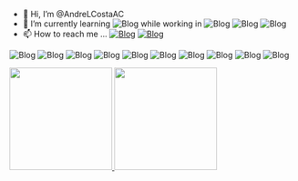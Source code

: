 - 👋 Hi, I’m @AndreLCostaAC
- 🌱 I’m currently learning ![Blog](https://img.shields.io/badge/Python-3776AB?style=for-the-badge&logo=python&logoColor=white) while working in ![Blog](https://img.shields.io/badge/C%23-239120?style=for-the-badge&logo=c-sharp&logoColor=white) ![Blog](https://img.shields.io/badge/.NET-5C2D91?style=for-the-badge&logo=.net&logoColor=white) ![Blog](https://img.shields.io/badge/MySQL-00000F?style=for-the-badge&logo=mysql&logoColor=white)
- 📫 How to reach me ... [![Blog](https://img.shields.io/badge/LinkedIn-0077B5?style=for-the-badge&logo=linkedin&logoColor=white)](https://www.linkedin.com/in/andrelopescosta/) [![Blog](https://img.shields.io/badge/Codewars-B1361E?style=for-the-badge&logo=Codewars&logoColor=white)](https://www.codewars.com/users/%20AndreCosta)



![Blog](https://img.shields.io/badge/C%23-239120?style=for-the-badge&logo=c-sharp&logoColor=white) 
![Blog](https://img.shields.io/badge/Python-3776AB?style=for-the-badge&logo=python&logoColor=white) 
![Blog](https://img.shields.io/badge/HTML-239120?style=for-the-badge&logo=html5&logoColor=white) 
![Blog](https://img.shields.io/badge/CSS-239120?&style=for-the-badge&logo=css3&logoColor=white) 
![Blog](https://img.shields.io/badge/.NET-5C2D91?style=for-the-badge&logo=.net&logoColor=white
) ![Blog](https://img.shields.io/badge/JavaScript-F7DF1E?style=for-the-badge&logo=javascript&logoColor=black
) ![Blog](https://img.shields.io/badge/Java-ED8B00?style=for-the-badge&logo=openjdk&logoColor=white
) ![Blog](https://img.shields.io/badge/Spring-6DB33F?style=for-the-badge&logo=spring&logoColor=white) 
![Blog](https://img.shields.io/badge/MySQL-00000F?style=for-the-badge&logo=mysql&logoColor=white
) ![Blog](https://img.shields.io/badge/Unity-100000?style=for-the-badge&logo=unity&logoColor=white
)

<div>
<a href="https://beacons.ai/AndreLCostaAC">
  <img height=180em"  src="https://github-readme-stats.vercel.app/api?username=AndreLCostaAC&show_icons=true&theme=transparent"/>
  <img height=180em" src="https://github-readme-stats.vercel.app/api/top-langs/?username=AndreLCostaAC&layout=compact&langs_count=8&theme=dracula"/>
</div>

<!---
AndreLCostaAC/AndreLCostaAC is a ✨ special ✨ repository because its `README.md` (this file) appears on your GitHub profile.
You can click the Preview link to take a look at your changes.
--->
